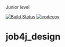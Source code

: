Junior level

[![Build Status](https://www.travis-ci.com/ViyChel/job4j_design.svg?branch=master)](https://www.travis-ci.com/ViyChel/job4j_design)
[![codecov](https://codecov.io/gh/ViyChel/job4j_design/branch/master/graph/badge.svg)](https://codecov.io/gh/ViyChel/job4j_design)
# job4j_design
